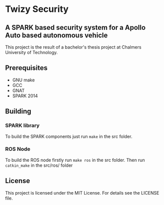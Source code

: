 # Twizy Security
## A SPARK based security system for a Apollo Auto based autonomous vehicle
This project is the result of a bachelor's thesis project at Chalmers University of Technology.
## Prerequisites
* GNU make
* GCC
* GNAT
* SPARK 2014

## Building
### SPARK library
To build the SPARK components just run `make` in the src folder.

### ROS Node
To build the ROS node firstly run `make ros` in the src folder.
Then run `catkin_make` in the src/ros/ folder

## License
This project is licensed under the MIT License.
For details see the LICENSE file.
